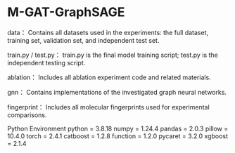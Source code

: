 # M-GAT-GraphSAGE
data：
Contains all datasets used in the experiments: the full dataset, training set, validation set, and independent test set.

train.py / test.py：
train.py is the final model training script;
test.py is the independent testing script.

ablation：
Includes all ablation experiment code and related materials.

gnn：
Contains implementations of the investigated graph neural networks.

fingerprint：
Includes all molecular fingerprints used for experimental comparisons.

Python Environment
python = 3.8.18
numpy = 1.24.4
pandas = 2.0.3
pillow = 10.4.0
torch = 2.4.1
catboost = 1.2.8
function = 1.2.0
pycaret = 3.2.0
xgboost = 2.1.4

